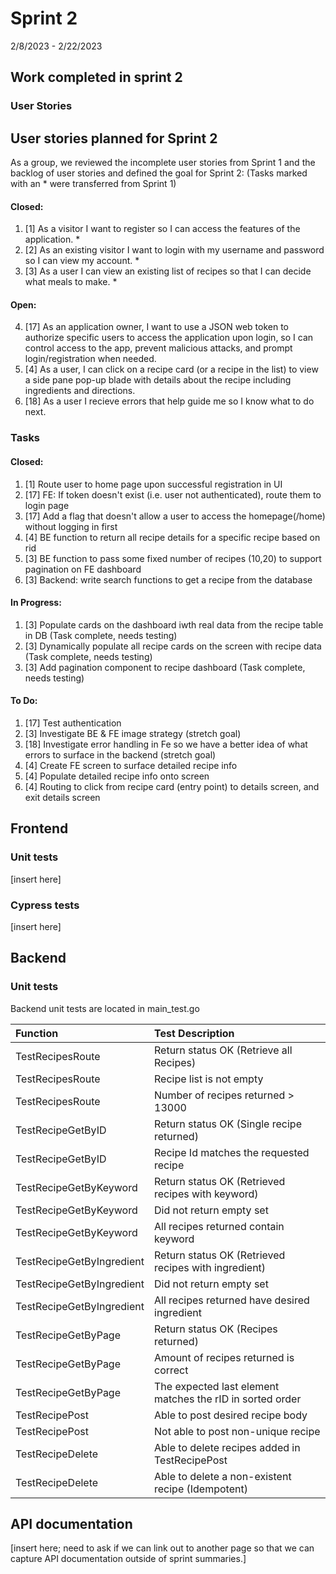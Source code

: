 # Sprint 2
2/8/2023 - 2/22/2023

## Work completed in sprint 2

### User Stories

## User stories planned for Sprint 2
As a group, we reviewed the incomplete user stories from Sprint 1 and the backlog of user stories and defined the goal for Sprint 2:
(Tasks marked with an * were transferred from Sprint 1)

#### Closed:

1. [1] As a visitor I want to register so I can access the features of the application. *
2. [2] As an existing visitor I want to login with my username and password so I can view my account. *
3. [3] As a user I can view an existing list of recipes so that I can decide what meals to make. * 

#### Open:

4. [17] As an application owner, I want to use a JSON web token to authorize specific users to access the application upon login, so  I can control access to the app, prevent malicious attacks, and prompt login/registration when needed.
5. [4] As a user, I can click on a recipe card (or a recipe in the list) to view a side pane pop-up blade with details about the recipe including ingredients and directions.
6. [18] As a user I recieve errors that help guide me so I know what to do next. 

### Tasks

#### Closed:

1. [1] Route user to home page upon successful registration in UI
2. [17] FE: If token doesn't exist (i.e. user not authenticated), route them to login page
3. [17] Add a flag that doesn't allow a user to access the homepage(/home) without logging in first
4. [4] BE function to return all recipe details for a specific recipe based on rid
5. [3] BE function to pass some fixed number of recipes (10,20) to support pagination on FE dashboard
6. [3] Backend: write search functions to get a recipe from the database

#### In Progress:

1. [3] Populate cards on the dashboard iwth real data from the recipe table in DB (Task complete, needs testing)
2. [3] Dynamically populate all recipe cards on the screen with recipe data (Task complete, needs testing)
3. [3] Add pagination component to recipe dashboard (Task complete, needs testing)

#### To Do:

1. [17] Test authentication
2. [3] Investigate BE & FE image strategy (stretch goal)
3. [18] Investigate error handling in Fe so we have a better idea of what errors to surface in the backend (stretch goal)
4. [4] Create FE screen to surface detailed recipe info
5. [4] Populate detailed recipe info onto screen
6. [4] Routing to click from recipe card (entry point) to details screen, and exit details screen

## Frontend

### Unit tests
[insert here]

### Cypress tests
[insert here]

## Backend

### Unit tests
Backend unit tests are located in main_test.go

|Function                   | Test Description                                          |
| :---                      |  :---                                                     |
| TestRecipesRoute          | Return status OK (Retrieve all Recipes)                   |
| TestRecipesRoute          | Recipe list is not empty                                  |
| TestRecipesRoute          | Number of recipes returned > 13000                        |
| TestRecipeGetByID         | Return status OK (Single recipe returned)                 |
| TestRecipeGetByID         | Recipe Id matches the requested recipe                    |
| TestRecipeGetByKeyword    | Return status OK (Retrieved recipes with keyword)         |
| TestRecipeGetByKeyword    | Did not return empty set                                  |
| TestRecipeGetByKeyword    | All recipes returned contain keyword                      |
| TestRecipeGetByIngredient | Return status OK (Retrieved recipes with ingredient)      |
| TestRecipeGetByIngredient | Did not return empty set                                  |
| TestRecipeGetByIngredient | All recipes returned have desired ingredient              |
| TestRecipeGetByPage       | Return status OK (Recipes returned)                       |
| TestRecipeGetByPage       | Amount of recipes returned is correct                     |
| TestRecipeGetByPage       | The expected last element matches the rID in sorted order |
| TestRecipePost            | Able to post desired recipe body                          |
| TestRecipePost            | Not able to post non-unique recipe                        |
| TestRecipeDelete          | Able to delete recipes added in TestRecipePost            |
| TestRecipeDelete          | Able to delete a non-existent recipe (Idempotent)         |

## API documentation
[insert here; need to ask if we can link out to another page so that we can capture API documentation outside of sprint summaries.]
